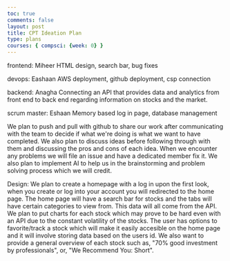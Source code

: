 ```yaml
---
toc: true
comments: false
layout: post
title: CPT Ideation Plan
type: plans
courses: { compsci: {week: 0} }
---
```


frontend: Miheer
HTML design, search bar, bug fixes

devops: Eashaan
AWS deployment, github deployment, csp connection

backend: Anagha
Connecting an API that provides data and analytics from front end to back end regarding information on stocks and the market.

scrum master: Eshaan
Memory based log in page, database management

We plan to push and pull with github to share our work after communicating with the team to decide if what we're doing is what we want to have completed. We also plan to discuss ideas before following through with them and discussing the pros and cons of each idea. When we encounter any problems we will file an issue and have a dedicated member fix it. We also plan to implement AI to help us in the brainstorming and problem solving process which we will credit. 

Design: We plan to create a homepage with a log in upon the first look, when you create or log into your account you will redirected to the home page. The home page will have a search bar for stocks and the tabs will have certain categories to view from. This data will all come from the API. We plan to put charts for each stock which may prove to be hard even with an API due to the constant volatility of the stocks. The user has options to favorite/track a stock which will make it easily accesible on the home page and it will involve storing data based on the users id. We also want to provide a general overview of each stock such as, "70% good investment by professionals", or, "We Recommend You: Short".    